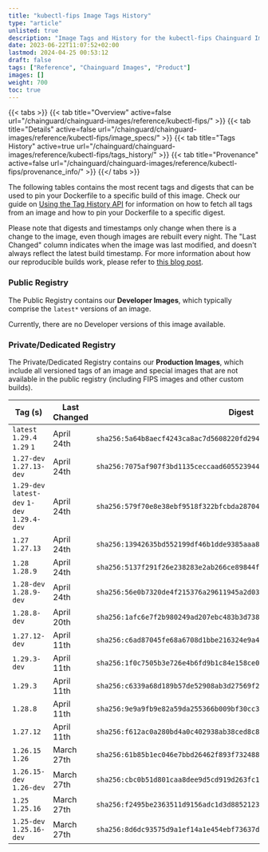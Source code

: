 ```yaml
---
title: "kubectl-fips Image Tags History"
type: "article"
unlisted: true
description: "Image Tags and History for the kubectl-fips Chainguard Image"
date: 2023-06-22T11:07:52+02:00
lastmod: 2024-04-25 00:53:12
draft: false
tags: ["Reference", "Chainguard Images", "Product"]
images: []
weight: 700
toc: true
---
```


{{< tabs >}}
{{< tab title="Overview" active=false url="/chainguard/chainguard-images/reference/kubectl-fips/" >}}
{{< tab title="Details" active=false url="/chainguard/chainguard-images/reference/kubectl-fips/image_specs/" >}}
{{< tab title="Tags History" active=true url="/chainguard/chainguard-images/reference/kubectl-fips/tags_history/" >}}
{{< tab title="Provenance" active=false url="/chainguard/chainguard-images/reference/kubectl-fips/provenance_info/" >}}
{{</ tabs >}}

The following tables contains the most recent tags and digests that can be used to pin your Dockerfile to a specific build of this image. Check our guide on [Using the Tag History API](/chainguard/chainguard-images/using-the-tag-history-api/) for information on how to fetch all tags from an image and how to pin your Dockerfile to a specific digest.

Please note that digests and timestamps only change when there is a change to the image, even though images are rebuilt every night. The "Last Changed" column indicates when the image was last modified, and doesn't always reflect the latest build timestamp. For more information about how our reproducible builds work, please refer to [this blog post](https://www.chainguard.dev/unchained/reproducing-chainguards-reproducible-image-builds).

### Public Registry
The Public Registry contains our **Developer Images**, which typically comprise the `latest*` versions of an image.

Currently, there are no Developer versions of this image available.

### Private/Dedicated Registry
The Private/Dedicated Registry contains our **Production Images**, which include all versioned tags of an image and special images that are not available in the public registry (including FIPS images and other custom builds).

| Tag (s)                                       | Last Changed | Digest                                                                    |
|-----------------------------------------------|--------------|---------------------------------------------------------------------------|
|  `latest` `1.29.4` `1.29` `1`                 | April 24th   | `sha256:5a64b8aecf4243ca8ac7d5608220fd294649d339e2f2668c7c14b0ac9b1130f1` |
|  `1.27-dev` `1.27.13-dev`                     | April 24th   | `sha256:7075af907f3bd1135ceccaad6055239445521e02b3ecbee134af74633d59bdf8` |
|  `1.29-dev` `latest-dev` `1-dev` `1.29.4-dev` | April 24th   | `sha256:579f70e8e38ebf9518f322bfcbda28704b57e4203572915d9676e7d55d9aa2a2` |
|  `1.27` `1.27.13`                             | April 24th   | `sha256:13942635bd552199df46b1dde9385aaa8de2ef0110e8b371fb471422c321f3b1` |
|  `1.28` `1.28.9`                              | April 24th   | `sha256:5137f291f26e238283e2ab266ce89844f904aa5170a955d3fc88296f9f51f0bc` |
|  `1.28-dev` `1.28.9-dev`                      | April 24th   | `sha256:56e0b7320de4f215376a29611945a2d034df117a05ee3fadfd99e77a3a4e7339` |
|  `1.28.8-dev`                                 | April 20th   | `sha256:1afc6e7f2b980249ad207ebc483b3d738111727d60c18047529c25265ea7813d` |
|  `1.27.12-dev`                                | April 11th   | `sha256:c6ad87045fe68a6708d1bbe216324e9a42ecc0ecbb0d3f6339238126cda77d6b` |
|  `1.29.3-dev`                                 | April 11th   | `sha256:1f0c7505b3e726e4b6fd9b1c84e158ce0383bb646369e4f85c68f93455522676` |
|  `1.29.3`                                     | April 11th   | `sha256:c6339a68d189b57de52908ab3d27569f26191ac442026f6e529210908edbf692` |
|  `1.28.8`                                     | April 11th   | `sha256:9e9a9fb9e82a59da255366b009bf30cc31fbef12ffa745870fe86990edf05826` |
|  `1.27.12`                                    | April 11th   | `sha256:f612ac0a280bd4a0c402938ab38ced8c8e08431b42a44b5f78f8fdd0f908edd3` |
|  `1.26.15` `1.26`                             | March 27th   | `sha256:61b85b1ec046e7bbd26462f893f732488ae27d71b0778ba7cfa6dcbf231f0bcf` |
|  `1.26.15-dev` `1.26-dev`                     | March 27th   | `sha256:cbc0b51d801caa8dee9d5cd919d263fc1ba7d290e627dd524d532977b379ab61` |
|  `1.25` `1.25.16`                             | March 27th   | `sha256:f2495be2363511d9156adc1d3d8852123157fc2ebe640d8dd46ea824643044ff` |
|  `1.25-dev` `1.25.16-dev`                     | March 27th   | `sha256:8d6dc93575d9a1ef14a1e454ebf73637d2a5ad52c85d0ec5528b2c05b400b371` |

